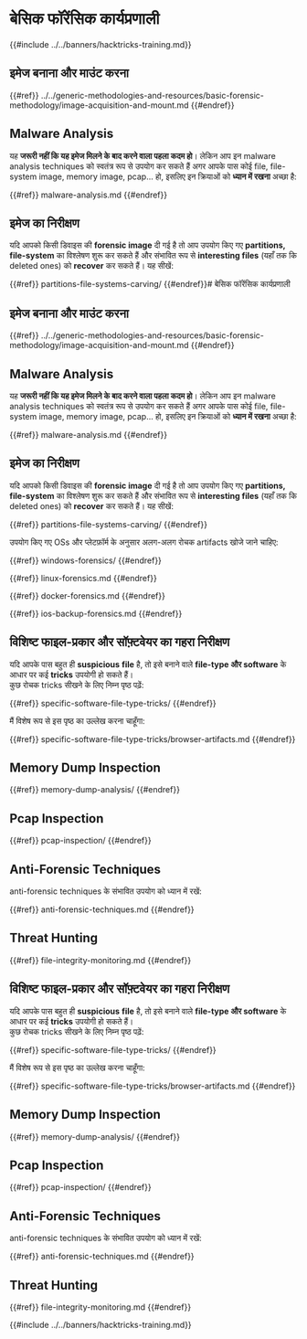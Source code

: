 # बेसिक फॉरेंसिक कार्यप्रणाली

{{#include ../../banners/hacktricks-training.md}}

## इमेज बनाना और माउंट करना


{{#ref}}
../../generic-methodologies-and-resources/basic-forensic-methodology/image-acquisition-and-mount.md
{{#endref}}

## Malware Analysis

यह **जरूरी नहीं कि यह इमेज मिलने के बाद करने वाला पहला कदम हो**। लेकिन आप इन malware analysis techniques को स्वतंत्र रूप से उपयोग कर सकते हैं अगर आपके पास कोई file, file-system image, memory image, pcap... हो, इसलिए इन क्रियाओं को **ध्यान में रखना** अच्छा है:


{{#ref}}
malware-analysis.md
{{#endref}}

## इमेज का निरीक्षण

यदि आपको किसी डिवाइस की **forensic image** दी गई है तो आप उपयोग किए गए **partitions, file-system** का विश्लेषण शुरू कर सकते हैं और संभावित रूप से **interesting files** (यहाँ तक कि deleted ones) को **recover** कर सकते हैं। यह सीखें:


{{#ref}}
partitions-file-systems-carving/
{{#endref}}# बेसिक फॉरेंसिक कार्यप्रणाली



## इमेज बनाना और माउंट करना


{{#ref}}
../../generic-methodologies-and-resources/basic-forensic-methodology/image-acquisition-and-mount.md
{{#endref}}

## Malware Analysis

यह **जरूरी नहीं कि यह इमेज मिलने के बाद करने वाला पहला कदम हो**। लेकिन आप इन malware analysis techniques को स्वतंत्र रूप से उपयोग कर सकते हैं अगर आपके पास कोई file, file-system image, memory image, pcap... हो, इसलिए इन क्रियाओं को **ध्यान में रखना** अच्छा है:


{{#ref}}
malware-analysis.md
{{#endref}}

## इमेज का निरीक्षण

यदि आपको किसी डिवाइस की **forensic image** दी गई है तो आप उपयोग किए गए **partitions, file-system** का विश्लेषण शुरू कर सकते हैं और संभावित रूप से **interesting files** (यहाँ तक कि deleted ones) को **recover** कर सकते हैं। यह सीखें:


{{#ref}}
partitions-file-systems-carving/
{{#endref}}

उपयोग किए गए OSs और प्लेटफ़ॉर्म के अनुसार अलग-अलग रोचक artifacts खोजे जाने चाहिए:


{{#ref}}
windows-forensics/
{{#endref}}


{{#ref}}
linux-forensics.md
{{#endref}}


{{#ref}}
docker-forensics.md
{{#endref}}


{{#ref}}
ios-backup-forensics.md
{{#endref}}

## विशिष्ट फाइल-प्रकार और सॉफ़्टवेयर का गहरा निरीक्षण

यदि आपके पास बहुत ही **suspicious** **file** है, तो इसे बनाने वाले **file-type और software** के आधार पर कई **tricks** उपयोगी हो सकते हैं।\
कुछ रोचक tricks सीखने के लिए निम्न पृष्ठ पढ़ें:


{{#ref}}
specific-software-file-type-tricks/
{{#endref}}

मैं विशेष रूप से इस पृष्ठ का उल्लेख करना चाहूँगा:


{{#ref}}
specific-software-file-type-tricks/browser-artifacts.md
{{#endref}}

## Memory Dump Inspection


{{#ref}}
memory-dump-analysis/
{{#endref}}

## Pcap Inspection


{{#ref}}
pcap-inspection/
{{#endref}}

## **Anti-Forensic Techniques**

anti-forensic techniques के संभावित उपयोग को ध्यान में रखें:


{{#ref}}
anti-forensic-techniques.md
{{#endref}}

## Threat Hunting


{{#ref}}
file-integrity-monitoring.md
{{#endref}}



## विशिष्ट फाइल-प्रकार और सॉफ़्टवेयर का गहरा निरीक्षण

यदि आपके पास बहुत ही **suspicious** **file** है, तो इसे बनाने वाले **file-type और software** के आधार पर कई **tricks** उपयोगी हो सकते हैं।\
कुछ रोचक tricks सीखने के लिए निम्न पृष्ठ पढ़ें:


{{#ref}}
specific-software-file-type-tricks/
{{#endref}}

मैं विशेष रूप से इस पृष्ठ का उल्लेख करना चाहूँगा:


{{#ref}}
specific-software-file-type-tricks/browser-artifacts.md
{{#endref}}

## Memory Dump Inspection


{{#ref}}
memory-dump-analysis/
{{#endref}}

## Pcap Inspection


{{#ref}}
pcap-inspection/
{{#endref}}

## **Anti-Forensic Techniques**

anti-forensic techniques के संभावित उपयोग को ध्यान में रखें:


{{#ref}}
anti-forensic-techniques.md
{{#endref}}

## Threat Hunting


{{#ref}}
file-integrity-monitoring.md
{{#endref}}

{{#include ../../banners/hacktricks-training.md}}
